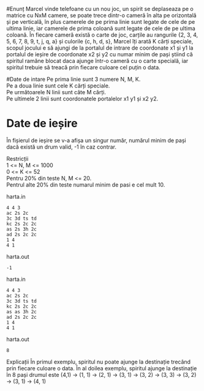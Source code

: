 #Enunț
Marcel vinde telefoane cu un nou joc, un spirit se deplaseaza pe o matrice cu NxM camere, 
se poate trece dintr-o cameră în alta pe orizontală și pe verticală, în plus camerele de pe prima 
linie sunt legate de cele de pe ultima linie, iar camerele de prima coloană sunt legate de cele de pe ultima coloană.
În fiecare cameră există o carte de joc, carțile au rangurile {2, 3, 4, 5, 6, 7, 8, 9, t, j, q, a} 
și culorile {c, h, d, s}, Marcel îți arată K cărți speciale, scopul jocului e să ajungi de la portalul 
de intrare de coordonate x1 și y1 la portalul de ieșire de coordonate x2 și y2 cu numar minim de pași știind că
spiritul ramăne blocat daca ajunge într-o cameră cu o carte specială, 
iar spiritul trebuie să treacă prin fiecare culoare cel puțin o data.

#Date de intare
Pe prima linie sunt 3 numere N, M, K.  
Pe a doua linie sunt cele K cărți speciale.  
Pe următoarele N linii sunt câte M cărți.  
Pe ultimele 2 linii sunt coordonatele portalelor x1 y1 și x2 y2.  

# Date de ieșire
În fișierul de ieșire se v-a afișa un singur număr, numărul minim de pași dacă
există un drum valid, -1 în caz contrar.

Restricții  
1 <= N, M <= 1000  
0 <= K <= 52  
Pentru 20% din teste N, M <= 20.  
Pentrul alte 20% din teste numarul minim de pasi e cel mult 10.  

harta.in
```
4 4 3
ac 2s 2c
3c 3d ts td
kc 2s 2c 2c  
as 2s 3h 2c
ad 2s 2c 2c
1 4
4 1
```
harta.out
```
-1
```

harta.in
```
4 4 3
ac 2s 2c
3c 3d ts td
kc 2s 2c 2c  
as as 3h 2c
ad 2s 2c 2c
1 4
4 1
```
harta.out
```
8
```

Explicații
În primul exemplu, spiritul nu poate ajunge la destinație
trecând prin fiecare culoare o data.
În al doilea exemplu, spiritul ajunge la destinație în 8 pași
drumul este (4,1) -> (1, 1) -> (2, 1) -> (3, 1) -> (3, 2) -> (3, 3)
-> (3, 2) -> (3, 1) -> (4, 1)
